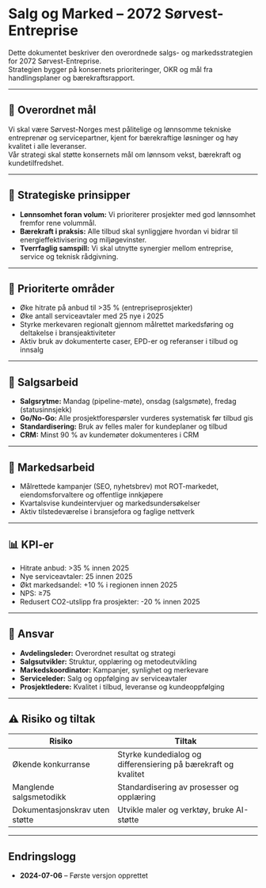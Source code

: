 # Salg og Marked – 2072 Sørvest-Entreprise

Dette dokumentet beskriver den overordnede salgs- og markedsstrategien for 2072 Sørvest-Entreprise.  
Strategien bygger på konsernets prioriteringer, OKR og mål fra handlingsplaner og bærekraftsrapport.

---

## 🎯 Overordnet mål
Vi skal være Sørvest-Norges mest pålitelige og lønnsomme tekniske entreprenør og servicepartner, kjent for bærekraftige løsninger og høy kvalitet i alle leveranser.  
Vår strategi skal støtte konsernets mål om lønnsom vekst, bærekraft og kundetilfredshet.

---

## 📌 Strategiske prinsipper
- **Lønnsomhet foran volum:** Vi prioriterer prosjekter med god lønnsomhet fremfor rene volummål.
- **Bærekraft i praksis:** Alle tilbud skal synliggjøre hvordan vi bidrar til energieffektivisering og miljøgevinster.
- **Tverrfaglig samspill:** Vi skal utnytte synergier mellom entreprise, service og teknisk rådgivning.

---

## 📝 Prioriterte områder
- Øke hitrate på anbud til >35 % (entrepriseprosjekter)
- Øke antall serviceavtaler med 25 nye i 2025
- Styrke merkevaren regionalt gjennom målrettet markedsføring og deltakelse i bransjeaktiviteter
- Aktiv bruk av dokumenterte caser, EPD-er og referanser i tilbud og innsalg

---

## 🚀 Salgsarbeid
- **Salgsrytme:** Mandag (pipeline-møte), onsdag (salgsmøte), fredag (statusinnsjekk)
- **Go/No-Go:** Alle prosjektforespørsler vurderes systematisk før tilbud gis
- **Standardisering:** Bruk av felles maler for kundeplaner og tilbud
- **CRM:** Minst 90 % av kundemøter dokumenteres i CRM

---

## 🚀 Markedsarbeid
- Målrettede kampanjer (SEO, nyhetsbrev) mot ROT-markedet, eiendomsforvaltere og offentlige innkjøpere
- Kvartalsvise kundeintervjuer og markedsundersøkelser
- Aktiv tilstedeværelse i bransjefora og faglige nettverk

---

## 📊 KPI-er
- Hitrate anbud: >35 % innen 2025
- Nye serviceavtaler: 25 innen 2025
- Økt markedsandel: +10 % i regionen innen 2025
- NPS: ≥75
- Redusert CO2-utslipp fra prosjekter: -20 % innen 2025

---

## 📌 Ansvar
- **Avdelingsleder:** Overordnet resultat og strategi
- **Salgsutvikler:** Struktur, opplæring og metodeutvikling
- **Markedskoordinator:** Kampanjer, synlighet og merkevare
- **Serviceleder:** Salg og oppfølging av serviceavtaler
- **Prosjektledere:** Kvalitet i tilbud, leveranse og kundeoppfølging

---

## ⚠ Risiko og tiltak
| Risiko | Tiltak |
|---------|--------|
| Økende konkurranse | Styrke kundedialog og differensiering på bærekraft og kvalitet |
| Manglende salgsmetodikk | Standardisering av prosesser og opplæring |
| Dokumentasjonskrav uten støtte | Utvikle maler og verktøy, bruke AI-støtte |

---

## Endringslogg
- **2024-07-06** – Første versjon opprettet
